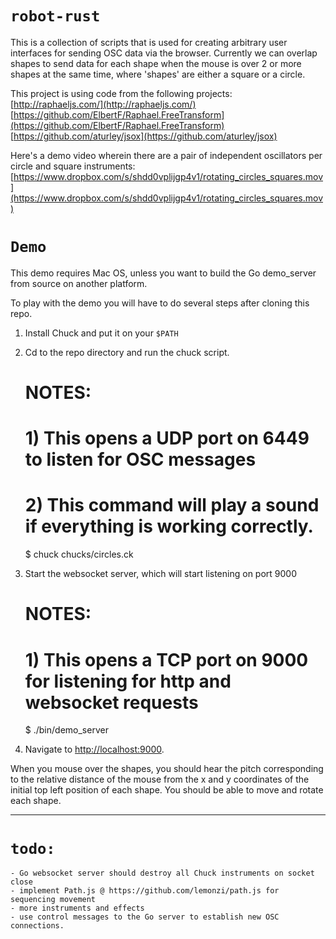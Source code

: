 `robot-rust`
==========

This is a collection of scripts that is used for creating arbitrary user interfaces for sending OSC data via the browser. Currently we can overlap shapes to send data for each shape when the mouse is over 2 or more shapes at the same time, where 'shapes' are either a square or a circle. 

This project is using code from the following projects:<br>
[http://raphaeljs.com/](http://raphaeljs.com/)<br>
[https://github.com/ElbertF/Raphael.FreeTransform](https://github.com/ElbertF/Raphael.FreeTransform)<br>
[https://github.com/aturley/jsox](https://github.com/aturley/jsox)<br>

Here's a demo video wherein there are a pair of independent oscillators per circle and square instruments:
[https://www.dropbox.com/s/shdd0vplijgp4v1/rotating_circles_squares.mov](https://www.dropbox.com/s/shdd0vplijgp4v1/rotating_circles_squares.mov)

`Demo`
======

This demo requires Mac OS, unless you want to build the Go demo_server from source on another platform. 

To play with the demo you will have to do several steps after cloning this repo.

1) Install Chuck and put it on your `$PATH`<br>
2) Cd to the repo directory and run the chuck script.

	# NOTES:
	# 1) This opens a UDP port on 6449 to listen for OSC messages
	# 2) This command will play a sound if everything is working correctly.

    $ chuck chucks/circles.ck

3) Start the websocket server, which will start listening on port 9000

	# NOTES:
	# 1) This opens a TCP port on 9000 for listening for http and websocket requests

	$ ./bin/demo_server

4) Navigate to [http://localhost:9000](http://localhost:9000).

When you mouse over the shapes, you should hear the pitch corresponding to the relative distance of the mouse from the x and y coordinates of the initial top left position of each shape. You should be able to move and rotate each shape.

----------------------

`todo:`
====

	- Go websocket server should destroy all Chuck instruments on socket close
	- implement Path.js @ https://github.com/lemonzi/path.js for sequencing movement
	- more instruments and effects
	- use control messages to the Go server to establish new OSC connections.
